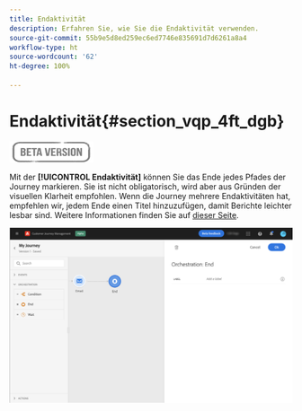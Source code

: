 ```yaml
---
title: Endaktivität
description: Erfahren Sie, wie Sie die Endaktivität verwenden.
source-git-commit: 55b9e5d8ed259ec6ed7746e835691d7d6261a8a4
workflow-type: ht
source-wordcount: '62'
ht-degree: 100%

---
```


# Endaktivität{#section_vqp_4ft_dgb}

![](../assets/do-not-localize/badge.png)

Mit der **[!UICONTROL Endaktivität]** können Sie das Ende jedes Pfades der Journey markieren. Sie ist nicht obligatorisch, wird aber aus Gründen der visuellen Klarheit empfohlen. Wenn die Journey mehrere Endaktivitäten hat, empfehlen wir, jedem Ende einen Titel hinzuzufügen, damit Berichte leichter lesbar sind. Weitere Informationen finden Sie auf [dieser Seite](../reports/live-report.md).

![](../assets/journey54.png)
